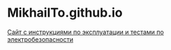 # MikhailTo.github.io
[Сайт с инструкциями по эксплуатации и тестами по электробезопасности](http://aepp.ru)
